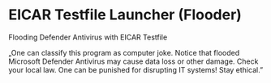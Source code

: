 # EICAR Testfile Launcher (Flooder)
 Flooding Defender Antivirus with EICAR Testfile

„One can classify this program as computer joke. Notice that flooded Microsoft Defender Antivirus may cause data loss or other damage. Check your local law. One can be punished for disrupting IT systems! Stay ethical.”